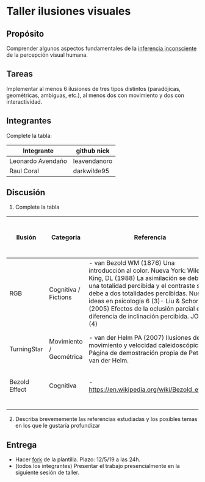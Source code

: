 # Taller ilusiones visuales

## Propósito

Comprender algunos aspectos fundamentales de la [inferencia inconsciente](https://github.com/VisualComputing/Cognitive) de la percepción visual humana.

## Tareas

Implementar al menos 6 ilusiones de tres tipos distintos (paradójicas, geométricas, ambiguas, etc.), al menos dos con movimiento y dos con interactividad.

## Integrantes

Complete la tabla:

|    Integrante    |  github nick |
|------------------|--------------|
|Leonardo Avendaño | leavendanoro |
|Raul Coral        |  darkwilde95 |

## Discusión

1. Complete la tabla

| Ilusión | Categoria | Referencia | Tipo de interactividad (si aplica) | URL código base (si aplica) |
|---------|-----------|------------|------------------------------------|-----------------------------|
|RGB      |Cognitiva / Fictions  |- van Bezold WM (1876) Una introducción al color. Nueva York: Wiley. - King, DL (1988) La asimilación se debe a una totalidad percibida y el contraste se debe a dos totalidades percibidas. Nuevas ideas en psicología 6 (3)- Liu & Schor (2005) Efectos de la oclusión parcial en la diferencia de inclinación percibida. JOV 5 (4) |UP & DOWN grosor lineas , LEFT & RIGHT traslasión| NA | 
|TurningStar|Movimiento / Geométrica|- van der Helm PA (2007) Ilusiones de movimiento y velocidad caleidoscópicas.-Página de demostración propia de Peter van der Helm.|UP & DOWN velocidad rotación , LEFT & RIGHT opacidad | NA|
|Bezold Effect|Cognitiva|- https://en.wikipedia.org/wiki/Bezold_effect|MOUSE CLICK oculta los cuadros del fondo|NA|
|         |                      |            |                                    |                             |
|         |                      |            |                                    |                             |
|         |           |            |                                    |                             |

2. Describa brevememente las referencias estudiadas y los posibles temas en los que le gustaría profundizar

## Entrega

* Hacer [fork](https://help.github.com/articles/fork-a-repo/) de la plantilla. Plazo: 12/5/19 a las 24h.
* (todos los integrantes) Presentar el trabajo presencialmente en la siguiente sesión de taller.
